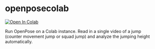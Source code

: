 # openposecolab

[![Open In Colab](https://colab.research.google.com/assets/colab-badge.svg)](https://colab.research.google.com/github/footballdaniel/openposecolab/blob/main/ExtractPose.ipynb)

Run OpenPose on a Colab instance. Read in a single video of a jump (counter movement jump or squad jump) and analyze the jumping height automatically.


